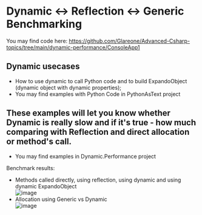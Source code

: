 # Dynamic <-> Reflection <-> Generic Benchmarking

You may find code here: https://github.com/Glareone/Advanced-Csharp-topics/tree/main/dynamic-performance/ConsoleApp1

## Dynamic usecases

* How to use dynamic to call Python code and to build ExpandoObject (dynamic object with dynamic properties);
* You may find examples with Python Code in PythonAsText project

## These examples will let you know whether Dynamic is really slow and if it's true - how much comparing with Reflection and direct allocation or method's call.
* You may find examples in Dynamic.Performance project

Benchmark results:  
* Methods called directly, using reflection, using dynamic and using dynamic ExpandoObject  
![image](https://github.com/Glareone/Advanced-Csharp-topics/assets/4239376/97ba19bc-66da-486b-8d23-2c0456ebb815)
* Allocation using Generic vs Dynamic  
![image](https://github.com/Glareone/Advanced-Csharp-topics/assets/4239376/ebd52c95-87bd-40d5-a2f6-a6986306970a)
